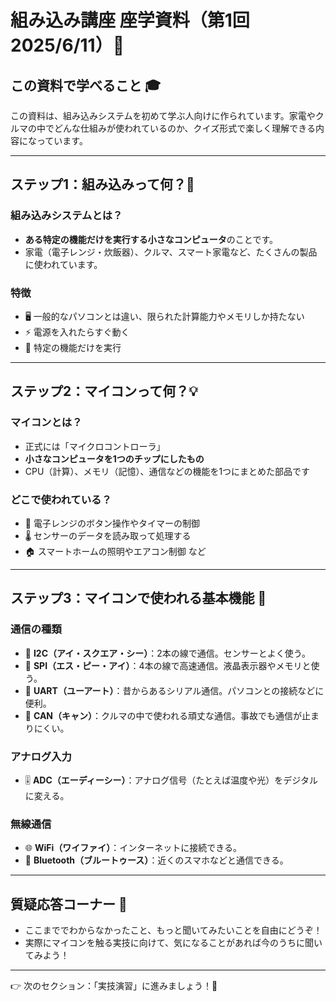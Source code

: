 # 組み込み講座 座学資料（第1回 2025/6/11）📘

## この資料で学べること 🎓

この資料は、組み込みシステムを初めて学ぶ人向けに作られています。家電やクルマの中でどんな仕組みが使われているのか、クイズ形式で楽しく理解できる内容になっています。

---

## ステップ1：組み込みって何？🔧

### 組み込みシステムとは？
- **ある特定の機能だけを実行する小さなコンピュータ**のことです。
- 家電（電子レンジ・炊飯器）、クルマ、スマート家電など、たくさんの製品に使われています。

### 特徴
- 🖥️ 一般的なパソコンとは違い、限られた計算能力やメモリしか持たない
- ⚡ 電源を入れたらすぐ動く
- 🎯 特定の機能だけを実行

---

## ステップ2：マイコンって何？💡

### マイコンとは？
- 正式には「マイクロコントローラ」
- **小さなコンピュータを1つのチップにしたもの**
- CPU（計算）、メモリ（記憶）、通信などの機能を1つにまとめた部品です

### どこで使われている？
- 🍚 電子レンジのボタン操作やタイマーの制御
- 🌡️ センサーのデータを読み取って処理する
- 🏠 スマートホームの照明やエアコン制御 など

---

## ステップ3：マイコンで使われる基本機能 📡

### 通信の種類

- 🔗 **I2C（アイ・スクエア・シー）**：2本の線で通信。センサーとよく使う。
- 🚀 **SPI（エス・ピー・アイ）**：4本の線で高速通信。液晶表示器やメモリと使う。
- 🔌 **UART（ユーアート）**：昔からあるシリアル通信。パソコンとの接続などに便利。
- 🚗 **CAN（キャン）**：クルマの中で使われる頑丈な通信。事故でも通信が止まりにくい。

### アナログ入力
- 🎚️ **ADC（エーディーシー）**：アナログ信号（たとえば温度や光）をデジタルに変える。

### 無線通信
- 🌐 **WiFi（ワイファイ）**：インターネットに接続できる。
- 📱 **Bluetooth（ブルートゥース）**：近くのスマホなどと通信できる。

---

## 質疑応答コーナー 💬

- ここまででわからなかったこと、もっと聞いてみたいことを自由にどうぞ！
- 実際にマイコンを触る実技に向けて、気になることがあれば今のうちに聞いてみよう！

---

👉 次のセクション：「実技演習」に進みましょう！🚀